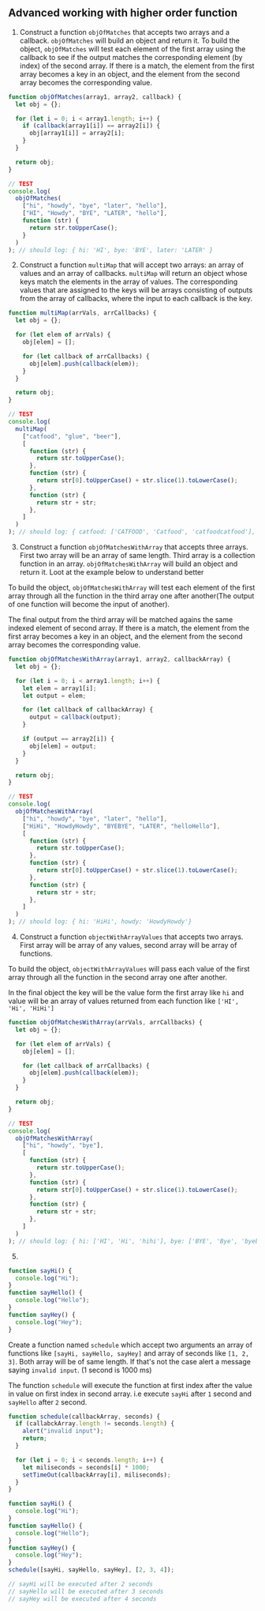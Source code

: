 ## Advanced working with higher order function

1. Construct a function `objOfMatches` that accepts two arrays and a callback. `objOfMatches` will build an object and return it. To build the object, `objOfMatches` will test each element of the first array using the callback to see if the output matches the corresponding element (by index) of the second array. If there is a match, the element from the first array becomes a key in an object, and the element from the second array becomes the corresponding value.

```js
function objOfMatches(array1, array2, callback) {
  let obj = {};

  for (let i = 0; i < array1.length; i++) {
    if (callback(array1[i]) == array2[i]) {
      obj[array1[i]] = array2[i];
    }
  }

  return obj;
}

// TEST
console.log(
  objOfMatches(
    ["hi", "howdy", "bye", "later", "hello"],
    ["HI", "Howdy", "BYE", "LATER", "hello"],
    function (str) {
      return str.toUpperCase();
    }
  )
); // should log: { hi: 'HI', bye: 'BYE', later: 'LATER' }
```

2. Construct a function `multiMap` that will accept two arrays: an array of values and an array of callbacks. `multiMap` will return an object whose keys match the elements in the array of values. The corresponding values that are assigned to the keys will be arrays consisting of outputs from the array of callbacks, where the input to each callback is the key.

```js
function multiMap(arrVals, arrCallbacks) {
  let obj = {};

  for (let elem of arrVals) {
    obj[elem] = [];

    for (let callback of arrCallbacks) {
      obj[elem].push(callback(elem));
    }
  }

  return obj;
}

// TEST
console.log(
  multiMap(
    ["catfood", "glue", "beer"],
    [
      function (str) {
        return str.toUpperCase();
      },
      function (str) {
        return str[0].toUpperCase() + str.slice(1).toLowerCase();
      },
      function (str) {
        return str + str;
      },
    ]
  )
); // should log: { catfood: ['CATFOOD', 'Catfood', 'catfoodcatfood'], glue: ['GLUE', 'Glue', 'glueglue'], beer: ['BEER', 'Beer', 'beerbeer'] }
```

3. Construct a function `objOfMatchesWithArray` that accepts three arrays. First two array will be an array of same length. Third array is a collection function in an array. `objOfMatchesWithArray` will build an object and return it. Loot at the example below to understand better

To build the object, `objOfMatchesWithArray` will test each element of the first array through all the function in the third array one after another(The output of one function will become the input of another).

The final output from the third array will be matched agains the same indexed element of second array. If there is a match, the element from the first array becomes a key in an object, and the element from the second array becomes the corresponding value.

```js
function objOfMatchesWithArray(array1, array2, callbackArray) {
  let obj = {};

  for (let i = 0; i < array1.length; i++) {
    let elem = array1[i];
    let output = elem;

    for (let callback of callbackArray) {
      output = callback(output);
    }

    if (output == array2[i]) {
      obj[elem] = output;
    }
  }

  return obj;
}

// TEST
console.log(
  objOfMatchesWithArray(
    ["hi", "howdy", "bye", "later", "hello"],
    ["HiHi", "HowdyHowdy", "BYEBYE", "LATER", "helloHello"],
    [
      function (str) {
        return str.toUpperCase();
      },
      function (str) {
        return str[0].toUpperCase() + str.slice(1).toLowerCase();
      },
      function (str) {
        return str + str;
      },
    ]
  )
); // should log: { hi: 'HiHi', howdy: 'HowdyHowdy'}
```

4. Construct a function `objectWithArrayValues` that accepts two arrays. First array will be array of any values, second array will be array of functions.

To build the object, `objectWithArrayValues` will pass each value of the first array through all the function in the second array one after another.

In the final object the key will be the value form the first array like `hi` and value will be an array of values returned from each function like `['HI', 'Hi', 'HiHi']`

```js
function objOfMatchesWithArray(arrVals, arrCallbacks) {
  let obj = {};

  for (let elem of arrVals) {
    obj[elem] = [];

    for (let callback of arrCallbacks) {
      obj[elem].push(callback(elem));
    }
  }

  return obj;
}

// TEST
console.log(
  objOfMatchesWithArray(
    ["hi", "howdy", "bye"],
    [
      function (str) {
        return str.toUpperCase();
      },
      function (str) {
        return str[0].toUpperCase() + str.slice(1).toLowerCase();
      },
      function (str) {
        return str + str;
      },
    ]
  )
); // should log: { hi: ['HI', 'Hi', 'hihi'], bye: ['BYE', 'Bye', 'byebye'], later: ['LATER', 'Later', 'laterlater'] }
```

5.

```js
function sayHi() {
  console.log("Hi");
}
function sayHello() {
  console.log("Hello");
}
function sayHey() {
  console.log("Hey");
}
```

Create a function named `schedule` which accept two arguments an array of functions like `[sayHi, sayHello, sayHey]` and array of seconds like `[1, 2, 3]`. Both array will be of same length. If that's not the case alert a message saying `invalid input`. (1 second is 1000 ms)

The function `schedule` will execute the function at first index after the value in value on first index in second array. i.e execute `sayHi` after `1` second and `sayHello` after `2` second.

```js
function schedule(callbackArray, seconds) {
  if (callabckArray.length != seconds.length) {
    alert("invalid input");
    return;
  }

  for (let i = 0; i < seconds.length; i++) {
    let miliseconds = seconds[i] * 1000;
    setTimeOut(callbackArray[i], miliseconds);
  }
}

function sayHi() {
  console.log("Hi");
}
function sayHello() {
  console.log("Hello");
}
function sayHey() {
  console.log("Hey");
}
schedule([sayHi, sayHello, sayHey], [2, 3, 4]);

// sayHi will be executed after 2 seconds
// sayHello will be executed after 3 seconds
// sayHey will be executed after 4 seconds
```

